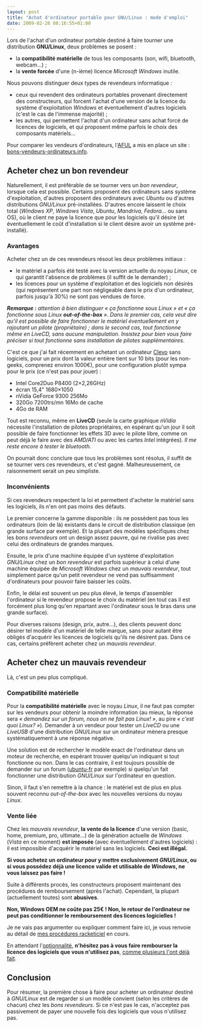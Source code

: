 ```yaml
---
layout: post
title: "Achat d'ordinateur portable pour GNU/Linux : mode d'emploi"
date: 2009-02-26 08:16:55+01:00
---
```


Lors de l'achat d'un ordinateur portable destiné à faire tourner une
distribution **GNU/Linux**, deux problèmes se posent :

  * la **compatibilité matérielle** de tous les composants (son, wifi,
    bluetooth, webcam…) ;
  * la **vente forcée** d'une (n-ième) licence _Microsoft Windows_ inutile.


Nous pouvons distinguer deux types de revendeurs informatique :

  * ceux qui revendent des ordinateurs portables provenant directement des
    constructeurs, qui forcent l'achat d'une version de la licence du système
    d'exploitation _Windows_ et éventuellement d'autres logiciels (c'est le cas
    de l'immense majorité) ;
  * les autres, qui permettent l'achat d'un ordinateur sans achat forcé de
    licences de logiciels, et qui proposent même parfois le choix des
    composants matériels…


Pour comparer les vendeurs d'ordinateurs, l'[AFUL][] a mis en place un site :
[bons-vendeurs-ordinateurs.info][bvo].

[AFUL]: http://www.aful.org/
[bvo]: http://bons-vendeurs-ordinateurs.info/


## Acheter chez un bon revendeur

Naturellement, il est préférable de se tourner vers un _bon revendeur_, lorsque
cela est possible. Certains proposent des ordinateurs sans système
d'exploitation, d'autres proposent des ordinateurs avec _Ubuntu_ ou d'autres
distributions _GNU/Linux_ pré-installées. D'autres encore laissent le choix
total (_Windows XP_, _Windows Vista_, _Ubuntu_, _Mandriva_, _Fedora_… ou sans
OS), où le client ne paye la licence que pour les logiciels qu'il désire (et
éventuellement le coût d'installation si le client désire avoir un système
pré-installé).


### Avantages

Acheter chez un de ces revendeurs résout les deux problèmes initiaux :

  * le matériel a parfois été testé avec la version actuelle du noyau _Linux_,
    ce qui garantit l'absence de problèmes (il suffit de le demander) ;
  * les licences pour un système d'exploitation et des logiciels non désirés
    (qui représentent une part non négligeable dans le prix d'un ordinateur,
    parfois jusqu'à 30%) ne sont pas vendues de force.

_**Remarque :** attention à bien distinguer « ça fonctionne sous Linux » et « ça
fonctionne sous Linux **out-of-the-box** ». Dans le premier cas, cela veut dire
qu'il est possible de faire fonctionner le matériel éventuellement en y
rajoutant un pilote (propriétaire) ; dans le second cas, tout fonctionne même en
LiveCD, sans aucune manipulation. Insistez pour bien vous faire préciser si tout
fonctionne sans installation de pilotes supplémentaires._

C'est ce que j'ai fait récemment en achetant un ordinateur [Clevo][] sans
logiciels, pour un prix dont la valeur entière tient sur 10 bits (pour les
non-geeks, comprenez environ 1000€), pour une configuration plutôt sympa pour le
prix (ce n'est pas pour jouer) :

  * Intel Core2Duo P8400 (2×2,26GHz)
  * écran 15,4" 1680×1050
  * nVidia GeForce 9300 256Mo
  * 320Go 7200trs/mn 16Mo de cache
  * 4Go de RAM

[clevo]: http://www.clevo.fr/

Tout est reconnu, même en **LiveCD** (seule la carte graphique _nVidia_
nécessite l'installation de pilotes propriétaires, en espérant qu'un jour il
soit possible de faire fonctionner les effets 3D avec le pilote libre, comme on
peut déjà le faire avec des _AMD/ATI_ ou avec les cartes _Intel_ intégrées). _Il
me reste encore à tester le bluetooth._

On pourrait donc conclure que tous les problèmes sont résolus, il suffit de se
tourner vers ces revendeurs, et c'est gagné. Malheureusement, ce raisonnement
serait un peu simpliste.


### Inconvénients

Si ces revendeurs respectent la loi et permettent d'acheter le matériel sans les
logiciels, ils n'en ont pas moins des défauts.

Le premier concerne la gamme disponible : ils ne possèdent pas tous les
ordinateurs (loin de là) existants dans le circuit de distribution classique (en
grande surface par exemple). Et la plupart des modèles spécifiques chez les
_bons revendeurs_ ont un design assez pauvre, qui ne rivalise pas avec celui des
ordinateurs de grandes marques.

Ensuite, le prix d'une machine équipée d'un système d'exploitation _GNU/Linux_
chez un _bon revendeur_ est parfois supérieur à celui d'une machine équipée de
_Microsoft Windows_ chez un _mauvais revendeur_, tout simplement parce qu'un
petit revendeur ne vend pas suffisamment d'ordinateurs pour pouvoir faire
baisser les coûts.

Enfin, le délai est souvent un peu plus élevé, le temps d'assembler l'ordinateur
si le revendeur propose le choix du matériel (en tout cas il est forcément plus
long qu'en repartant avec l'ordinateur sous le bras dans une grande surface).

Pour diverses raisons (design, prix, autre…), des clients peuvent donc désirer
tel modèle d'un matériel de telle marque, sans pour autant être obligés
d'acquérir les licences de logiciels qu'ils ne désirent pas. Dans ce cas,
certains préfèrent acheter chez un _mauvais revendeur_.


## Acheter chez un mauvais revendeur

Là, c'est un peu plus compliqué.


### Compatibilité matérielle

Pour la **compatibilité matérielle** avec le noyau _Linux_, il ne faut pas
compter sur les vendeurs pour obtenir la moindre information (au mieux, la
réponse sera _« demandez sur un forum, nous on ne fait pas Linux! »_, au pire
_« c'est quoi Linux? »_). Demander à un vendeur pour tester un _LiveCD_ ou une
_LiveUSB_ d'une distribution _GNU/Linux_ sur un ordinateur mènera presque
systématiquement à une réponse négative.

Une solution est de rechercher le modèle exact de l'ordinateur dans un moteur de
recherche, en espérant trouver quelqu'un indiquant si tout fonctionne ou non.
Dans le cas contraire, il est toujours possible de demander sur un forum
([ubuntu-fr][] par exemple) si quelqu'un fait fonctionner une distribution
_GNU/Linux_ sur l'ordinateur en question.

[ubuntu-fr]: http://forum.ubuntu-fr.org/

Sinon, il faut s'en remettre à la chance : le matériel est de plus en plus
souvent reconnu _out-of-the-box_ avec les nouvelles versions du noyau _Linux_.


### Vente liée

Chez les _mauvais revendeur_, **la vente de la licence** d'une version (basic,
home, premium, pro, ultimate…) de la génération actuelle de _Windows_ (_Vista_
en ce moment) **est imposée** (avec éventuellement d'autres logiciels) : il est
impossible d'acquérir le matériel sans les logiciels. **Ceci est illégal.**

**Si vous achetez un ordinateur pour y mettre exclusivement _GNU/Linux_, ou si
vous possédez déjà une licence valide et utilisable de _Windows_, ne vous
laissez pas faire !**

Suite à différents procès, les constructeurs proposent maintenant des procédures
de remboursement (après l'achat). Cependant, la plupart (actuellement toutes)
sont **abusives**.

**Non, Windows OEM ne coûte pas 25€ ! Non, le retour de l'ordinateur ne peut pas
conditionner le remboursement des licences logicielles !**

Je ne vais pas argumenter ou expliquer comment faire ici, je vous renvoie au
détail de [mes procédures racketiciel][procédures] en cours.

[procédures]: http://forum.ubuntu-fr.org/viewtopic.php?id=277078
[optionnalité]: http://www.racketiciel.info/situation/nos-demandes/
[racketiciel-droit]: http://www.racketiciel.info/documentation/droit

En attendant l'[optionnalité][], **n'hésitez pas à vous faire rembourser la
licence des logiciels que vous n'utilisez pas**, [comme plusieurs l'ont déjà
fait][racketiciel-droit].


## Conclusion

Pour résumer, la première chose à faire pour acheter un ordinateur destiné à
_GNU/Linux_ est de regarder si un modèle convient (selon les critères de chacun)
chez les _bons revendeurs_. Si ce n'est pas le cas, n'acceptez pas passivement
de payer une nouvelle fois des logiciels que vous n'utilisez pas.
